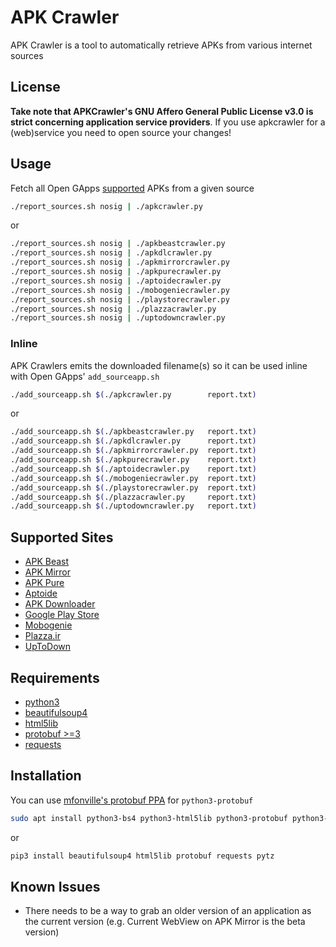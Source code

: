 # APK Crawler
APK Crawler is a tool to automatically retrieve APKs from various internet sources

## License
**Take note that APKCrawler's GNU Affero General Public License v3.0 is strict concerning application service providers**.
If you use apkcrawler for a (web)service you need to open source your changes!

## Usage
Fetch all Open GApps [supported](https://github.com/opengapps/opengapps/wiki/Advanced-Features-and-Options#include-and-exclude-google-applications) APKs from a given source
```sh
./report_sources.sh nosig | ./apkcrawler.py
```
or
```sh
./report_sources.sh nosig | ./apkbeastcrawler.py
./report_sources.sh nosig | ./apkdlcrawler.py
./report_sources.sh nosig | ./apkmirrorcrawler.py
./report_sources.sh nosig | ./apkpurecrawler.py
./report_sources.sh nosig | ./aptoidecrawler.py
./report_sources.sh nosig | ./mobogeniecrawler.py
./report_sources.sh nosig | ./playstorecrawler.py
./report_sources.sh nosig | ./plazzacrawler.py
./report_sources.sh nosig | ./uptodowncrawler.py
```

### Inline
APK Crawlers emits the downloaded filename(s) so it can be used inline with Open GApps' `add_sourceapp.sh`
```sh
./add_sourceapp.sh $(./apkcrawler.py        report.txt)
```
or
```sh
./add_sourceapp.sh $(./apkbeastcrawler.py   report.txt)
./add_sourceapp.sh $(./apkdlcrawler.py      report.txt)
./add_sourceapp.sh $(./apkmirrorcrawler.py  report.txt)
./add_sourceapp.sh $(./apkpurecrawler.py    report.txt)
./add_sourceapp.sh $(./aptoidecrawler.py    report.txt)
./add_sourceapp.sh $(./mobogeniecrawler.py  report.txt)
./add_sourceapp.sh $(./playstorecrawler.py  report.txt)
./add_sourceapp.sh $(./plazzacrawler.py     report.txt)
./add_sourceapp.sh $(./uptodowncrawler.py   report.txt)
```

## Supported Sites
- [APK Beast](http://apkbeast.com)
- [APK Mirror](http://apkmirror.com)
- [APK Pure](http://apkpure.com)
- [Aptoide](http://aptoide.com)
- [APK Downloader](http://apk-dl.com)
- [Google Play Store](https://play.google.com/store/)
- [Mobogenie](http://mobogenie.com/)
- [Plazza.ir](http://plazza.ir)
- [UpToDown](http://en.uptodown.com/android)

## Requirements
- [python3](https://www.python.org/downloads/)
- [beautifulsoup4](https://pypi.python.org/pypi/beautifulsoup4/)
- [html5lib](https://pypi.python.org/pypi/html5lib)
- [protobuf >=3](https://pypi.python.org/pypi/protobuf)
- [requests](https://pypi.python.org/pypi/requests)

## Installation
You can use [mfonville's protobuf PPA](https://launchpad.net/~maarten-fonville/+archive/ubuntu/protobuf) for `python3-protobuf`
```sh
sudo apt install python3-bs4 python3-html5lib python3-protobuf python3-requests python3-tz
```
or
```sh
pip3 install beautifulsoup4 html5lib protobuf requests pytz
```

## Known Issues
- There needs to be a way to grab an older version of an application as the current version (e.g. Current WebView on APK Mirror is the beta version)
